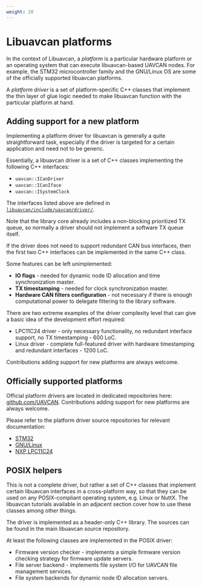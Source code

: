 ```yaml
---
weight: 20
---
```


# Libuavcan platforms

In the context of Libuavcan, a *platform* is a particular hardware platform or an operating system that can
execute libuavcan-based UAVCAN nodes.
For example, the STM32 microcontroller family and the GNU/Linux OS are some of the officially supported
libuavcan platforms.

A *platform driver* is a set of platform-specific C++ classes that implement the thin layer of
glue logic needed to make libuavcan function with the particular platform at hand.

## Adding support for a new platform

Implementing a platform driver for libuavcan is generally a quite straightforward task,
especially if the driver is targeted for a certain application and need not to be generic.

Essentially, a libuavcan driver is a set of C++ classes implementing the following C++ interfaces:

* `uavcan::ICanDriver`
* `uavcan::ICanIface`
* `uavcan::ISystemClock`

The interfaces listed above are defined in
[`libuavcan/include/uavcan/driver/`](https://github.com/UAVCAN/libuavcan/blob/master/libuavcan/include/uavcan/driver).

Note that the library core already includes a non-blocking prioritized TX queue, so normally a driver should not
implement a software TX queue itself.

If the driver does not need to support redundant CAN bus interfaces,
then the first two C++ interfaces can be implemented in the same C++ class.

Some features can be left unimplemented:

* **IO flags** - needed for dynamic node ID allocation and time synchronization master.
* **TX timestamping** - needed for clock synchronization master.
* **Hardware CAN filters configuration** -
not necessary if there is enough computational power to delegate filtering to the library software.

There are two extreme examples of the driver complexity level that can give a basic idea of the development effort required:

* LPC11C24 driver - only necessary functionality, no redundant interface support, no TX timestamping - 600 LoC.
* Linux driver - complete full-featured driver with hardware timestamping and redundant interfaces - 1200 LoC.

Contributions adding support for new platforms are always welcome.

## Officially supported platforms

Official platform drivers are located in dedicated repositories here:
[github.com/UAVCAN](https://github.com/UAVCAN).
Contributions adding support for new platforms are always welcome.

Please refer to the platform driver source repositories for relevant documentation:

* [STM32](https://github.com/UAVCAN/libuavcan_stm32)
* [GNU/Linux](https://github.com/UAVCAN/libuavcan_linux)
* [NXP LPC11C24](https://github.com/UAVCAN/libuavcan_lpc11c24)

## POSIX helpers

This is not a complete driver,
but rather a set of C++ classes that implement certain libuavcan interfaces in a cross-platform way,
so that they can be used on any POSIX-compliant operating system,
e.g. Linux or NuttX.
The libuavcan tutorials available in an adjacent section cover how to use these classes among other things.

The driver is implemented as a header-only C++ library.
The sources can be found in the main libuavcan source repository.

At least the following classes are implemented in the POSIX driver:

* Firmware version checker - implements a simple firmware version checking strategy for firmware update servers.
* File server backend - implements file system I/O for UAVCAN file management services.
* File system backends for dynamic node ID allocation servers.

